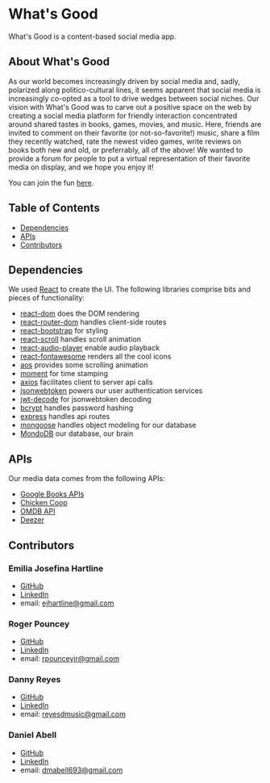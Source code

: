 # What's Good

What's Good is a content-based social media app.



## About What's Good

As our world becomes increasingly driven by social media and, sadly, polarized along politico-cultural lines, it seems apparent that social media is increasingly co-opted as a tool to drive wedges between social niches. Our vision with What's Good was to carve out a positive space on the web by creating a social media platform for friendly interaction concentrated around shared tastes in books, games, movies, and music. Here, friends are invited to comment on their favorite (or not-so-favorite!) music, share a film they recently watched, rate the newest video games, write reviews on books both new and old, or preferrably, all of the above! We wanted to provide a forum for people to put a virtual representation of their favorite media on display, and we hope you enjoy it!

You can join the fun [here](https://whatsgood-v1.herokuapp.com/).



## Table of Contents

* [Dependencies](#Dependencies)
* [APIs](#APIs)
* [Contributors](#Contributors)



## Dependencies

We used [React](https://reactjs.org/) to create the UI. The following libraries comprise bits and pieces of functionality:

* [react-dom](https://www.npmjs.com/package/react-dom) does the DOM rendering
* [react-router-dom](https://www.npmjs.com/package/react-router-dom) handles client-side routes
* [react-bootstrap](https://www.npmjs.com/package/react-bootstrap) for styling
* [react-scroll](https://www.npmjs.com/package/react-scroll) handles scroll animation
* [react-audio-player](#ttps://www.npmjs.com/package/react-audio-player) enable audio playback
* [react-fontawesome](https://www.npmjs.com/package/@fortawesome/react-fontawesome) renders all the cool icons
* [aos](#ttps://www.npmjs.com/package/aos) provides some scrolling animation
* [moment](https://www.npmjs.com/package/moment) for time stamping
* [axios](https://www.npmjs.com/package/axios) facilitates client to server api calls
* [jsonwebtoken](https://www.npmjs.com/package/jsonwebtoken) powers our user authentication services
* [jwt-decode](https://www.npmjs.com/package/jwt-decode) for jsonwebtoken decoding
* [bcrypt](https://www.npmjs.com/package/bcrypt) handles password hashing
* [express](https://www.npmjs.com/package/express) handles api routes 
* [mongoose](https://mongoosejs.com/) handles object modeling for our database 
* [MondoDB](https://www.mongodb.com/) our database, our brain



## APIs

Our media data comes from the following APIs:
* [Google Books APIs](https://developers.google.com/books)
* [Chicken Coop](https://rapidapi.com/valkiki/api/chicken-coop/details)
* [OMDB API](http://www.omdbapi.com/)
* [Deezer](https://developers.deezer.com/)



## Contributors

### Emilia Josefina Hartline
  - [GitHub](https://github.com/emijoha)
  - [LinkedIn](https://www.linkedin.com/in/emilia-josefina-hartline-a14ab21a0/)
  - email: ejhartline@gmail.com

### Roger Pouncey
  - [GitHub](https://github.com/rpounceyjr)
  - [LinkedIn](https://www.linkedin.com/in/roger-pouncey-48568b198/)
  - email: rpounceyjr@gmail.com

### Danny Reyes
  - [GitHub](https://github.com/reyesdmusic)
  - [LinkedIn](https://www.linkedin.com/in/danny-reyes-dev/)
  - email: reyesdmusic@gmail.com

### Daniel Abell
  - [GitHub](https://github.com/dmabell693)
  - [LinkedIn](https://www.linkedin.com/in/daniel-abell-782350199/)
  - email: dmabell693@gmail.com
